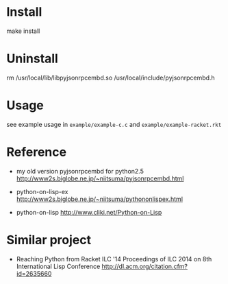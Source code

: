 # Install
make install

# Uninstall
rm /usr/local/lib/libpyjsonrpcembd.so /usr/local/include/pyjsonrpcembd.h

# Usage

see example usage in
`example/example-c.c`
and
`example/example-racket.rkt`

# Reference

* my old version pyjsonrpcembd for python2.5  http://www2s.biglobe.ne.jp/~niitsuma/pyjsonrpcembd.html 

* python-on-lisp-ex http://www2s.biglobe.ne.jp/~niitsuma/pythononlispex.html

* python-on-lisp http://www.cliki.net/Python-on-Lisp

# Similar project

* Reaching Python from Racket  ILC '14 Proceedings of ILC 2014 on 8th International Lisp Conference  http://dl.acm.org/citation.cfm?id=2635660

